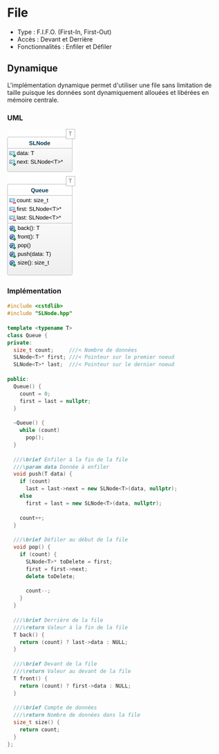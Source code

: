 # File #

- Type : F.I.F.O. (First-In, First-Out)
- Accès : Devant et Derrière
- Fonctionnalités : Enfiler et Défiler

## Dynamique ##

L'implémentation dynamique permet d'utiliser une file sans limitation de taille puisque les données sont dynamiquement allouées et libérées en mémoire centrale.

### UML ###

![](Images/CPP/QueueUML.png)

### Implémentation ###

```cpp
#include <cstdlib>
#include "SLNode.hpp"

template <typename T>
class Queue {
private:
  size_t count;     ///< Nombre de données
  SLNode<T>* first; ///< Pointeur sur le premier noeud
  SLNode<T>* last;  ///< Pointeur sur le dernier noeud

public:
  Queue() {
    count = 0;
    first = last = nullptr;
  }

  ~Queue() {
    while (count)
      pop();
  }

  ///\brief Enfiler à la fin de la file
  ///\param data Donnée à enfiler
  void push(T data) {
    if (count)
      last = last->next = new SLNode<T>(data, nullptr);
    else
      first = last = new SLNode<T>(data, nullptr);

    count++;
  }

  ///\brief Défiler au début de la file
  void pop() {
    if (count) {
      SLNode<T>* toDelete = first;
      first = first->next;
      delete toDelete;

      count--;
    }
  }

  ///\brief Derrière de la file
  ///\return Valeur à la fin de la file
  T back() {
    return (count) ? last->data : NULL;
  }

  ///\brief Devant de la file
  ///\return Valeur au devant de la file
  T front() {
    return (count) ? first->data : NULL;
  }

  ///\brief Compte de données
  ///\return Nombre de données dans la file
  size_t size() {
    return count;
  }
};
```
